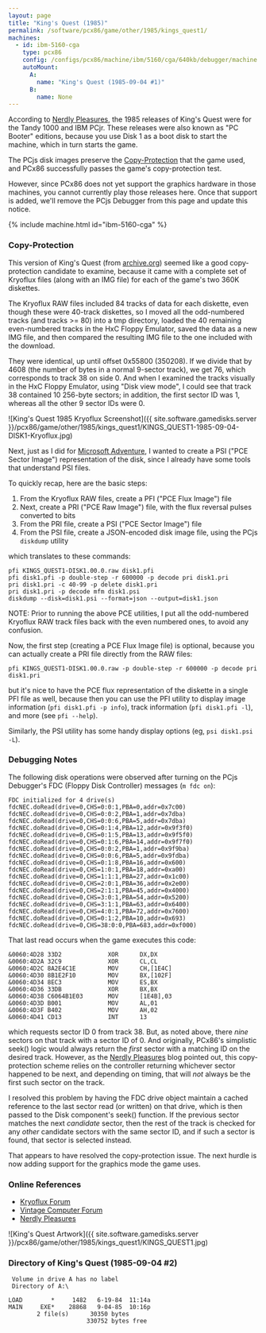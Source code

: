 ```yaml
---
layout: page
title: "King's Quest (1985)"
permalink: /software/pcx86/game/other/1985/kings_quest1/
machines:
  - id: ibm-5160-cga
    type: pcx86
    config: /configs/pcx86/machine/ibm/5160/cga/640kb/debugger/machine.xml
    autoMount:
      A:
        name: "King's Quest (1985-09-04 #1)"
      B:
        name: None
---
```


According to [Nerdly Pleasures](http://nerdlypleasures.blogspot.com/2017/04/the-evolution-of-kings-quest.html), the 1985 releases of
King's Quest were for the Tandy 1000 and IBM PCjr.  These releases were also known as "PC Booter" editions, because you use Disk 1 as a
boot disk to start the machine, which in turn starts the game.

The PCjs disk images preserve the [Copy-Protection](#copy-protection) that the game used, and PCx86 successfully passes the game's
copy-protection test.

However, since PCx86 does not yet support the graphics hardware in those machines, you cannot currently play those releases here.  Once that
support is added, we'll remove the PCjs Debugger from this page and update this notice.

{% include machine.html id="ibm-5160-cga" %}

### Copy-Protection

This version of King's Quest (from [archive.org](https://archive.org/details/kingsquestipcbooter)) seemed like a good copy-protection candidate
to examine, because it came with a complete set of Kryoflux files (along with an IMG file) for each of the game's two 360K diskettes.

The Kryoflux RAW files included 84 tracks of data for each diskette, even though these were 40-track diskettes, so I moved all the odd-numbered
tracks (and tracks >= 80) into a tmp directory, loaded the 40 remaining even-numbered tracks in the HxC Floppy Emulator, saved the data as a new
IMG file, and then compared the resulting IMG file to the one included with the download.

They were identical, up until offset 0x55800 (350208).  If we divide that by 4608 (the number of bytes in a normal 9-sector track),
we get 76, which corresponds to track 38 on side 0.  And when I examined the tracks visually in the HxC Floppy Emulator, using "Disk view mode",
I could see that track 38 contained 10 256-byte sectors; in addition, the first sector ID was 1, whereas all the other 9 sector IDs were 0.

![King's Quest 1985 Kryoflux Screenshot]({{ site.software.gamedisks.server }}/pcx86/game/other/1985/kings_quest1/KINGS_QUEST1-1985-09-04-DISK1-Kryoflux.jpg)

Next, just as I did for [Microsoft Adventure](/blog/2019/06/13/), I wanted to create a PSI ("PCE Sector Image") representation of the disk,
since I already have some tools that understand PSI files.

To quickly recap, here are the basic steps:

 1. From the Kryoflux RAW files, create a PFI ("PCE Flux Image") file
 2. Next, create a PRI ("PCE Raw Image") file, with the flux reversal pulses converted to bits
 3. From the PRI file, create a PSI ("PCE Sector Image") file
 4. From the PSI file, create a JSON-encoded disk image file, using the PCjs `diskdump` utility

which translates to these commands:

    pfi KINGS_QUEST1-DISK1.00.0.raw disk1.pfi
    pfi disk1.pfi -p double-step -r 600000 -p decode pri disk1.pri
    pri disk1.pri -c 40-99 -p delete disk1.pri
    pri disk1.pri -p decode mfm disk1.psi
    diskdump --disk=disk1.psi --format=json --output=disk1.json

NOTE: Prior to running the above PCE utilities, I put all the odd-numbered Kryoflux RAW track files back with the even numbered ones,
to avoid any confusion.

Now, the first step (creating a PCE Flux Image file) is optional, because you can actually create a PRI file directly from the RAW files:

    pfi KINGS_QUEST1-DISK1.00.0.raw -p double-step -r 600000 -p decode pri disk1.pri

but it's nice to have the PCE flux representation of the diskette in a single PFI file as well, because then you can use the PFI utility
to display image information (`pfi disk1.pfi -p info`), track information (`pfi disk1.pfi -l`), and more (see `pfi --help`).

Similarly, the PSI utility has some handy display options (eg, `psi disk1.psi -L`).

### Debugging Notes

The following disk operations were observed after turning on the PCjs Debugger's FDC (Floppy Disk Controller) messages (`m fdc on`):

    FDC initialized for 4 drive(s)
    fdcNEC.doRead(drive=0,CHS=0:0:1,PBA=0,addr=0x7c00)
    fdcNEC.doRead(drive=0,CHS=0:0:2,PBA=1,addr=0x7dba)
    fdcNEC.doRead(drive=0,CHS=0:0:6,PBA=5,addr=0x7dba)
    fdcNEC.doRead(drive=0,CHS=0:1:4,PBA=12,addr=0x9f3f0)
    fdcNEC.doRead(drive=0,CHS=0:1:5,PBA=13,addr=0x9f5f0)
    fdcNEC.doRead(drive=0,CHS=0:1:6,PBA=14,addr=0x9f7f0)
    fdcNEC.doRead(drive=0,CHS=0:0:2,PBA=1,addr=0x9f9ba)
    fdcNEC.doRead(drive=0,CHS=0:0:6,PBA=5,addr=0x9fdba)
    fdcNEC.doRead(drive=0,CHS=0:1:8,PBA=16,addr=0x600)
    fdcNEC.doRead(drive=0,CHS=1:0:1,PBA=18,addr=0xa00)
    fdcNEC.doRead(drive=0,CHS=1:1:1,PBA=27,addr=0x1c00)
    fdcNEC.doRead(drive=0,CHS=2:0:1,PBA=36,addr=0x2e00)
    fdcNEC.doRead(drive=0,CHS=2:1:1,PBA=45,addr=0x4000)
    fdcNEC.doRead(drive=0,CHS=3:0:1,PBA=54,addr=0x5200)
    fdcNEC.doRead(drive=0,CHS=3:1:1,PBA=63,addr=0x6400)
    fdcNEC.doRead(drive=0,CHS=4:0:1,PBA=72,addr=0x7600)
    fdcNEC.doRead(drive=0,CHS=0:1:2,PBA=10,addr=0x693)
    fdcNEC.doRead(drive=0,CHS=38:0:0,PBA=683,addr=0xf000)

That last read occurs when the game executes this code:

    &0060:4D28 33D2             XOR      DX,DX
    &0060:4D2A 32C9             XOR      CL,CL
    &0060:4D2C 8A2E4C1E         MOV      CH,[1E4C]
    &0060:4D30 8B1E2F10         MOV      BX,[102F]
    &0060:4D34 8EC3             MOV      ES,BX
    &0060:4D36 33DB             XOR      BX,BX
    &0060:4D38 C6064B1E03       MOV      [1E4B],03
    &0060:4D3D B001             MOV      AL,01
    &0060:4D3F B402             MOV      AH,02
    &0060:4D41 CD13             INT      13

which requests sector ID 0 from track 38.  But, as noted above, there *nine* sectors on that track with a sector ID of 0.
And originally, PCx86's simplistic seek() logic would always return the *first* sector with a matching ID on the desired track.
However, as the [Nerdly Pleasures](http://nerdlypleasures.blogspot.com/2015/11/ibm-pc-floppy-disks-deeper-look-at-disk.html)
blog pointed out, this copy-protection scheme relies on the controller returning whichever sector happened to be next, and
depending on timing, that will *not* always be the first such sector on the track.

I resolved this problem by having the FDC drive object maintain a cached reference to the last sector read (or written) on that drive,
which is then passed to the Disk component's seek() function.  If the previous sector matches the next *candidate* sector, then
the rest of the track is checked for any *other* candidate sectors with the same sector ID, and if such a sector is found, that sector
is selected instead.

That appears to have resolved the copy-protection issue.  The next hurdle is now adding support for the graphics mode the game uses.

### Online References

  - [Kryoflux Forum](https://forum.kryoflux.com/viewtopic.php?t=765)
  - [Vintage Computer Forum](http://www.vcfed.org/forum/archive/index.php/t-40843.html)
  - [Nerdly Pleasures](http://nerdlypleasures.blogspot.com/2017/04/the-evolution-of-kings-quest.html)

![King's Quest Artwork]({{ site.software.gamedisks.server }}/pcx86/game/other/1985/kings_quest1/KINGS_QUEST1.jpg)

### Directory of King's Quest (1985-09-04 #2)

     Volume in drive A has no label
     Directory of A:\

    LOAD        *     1482   6-19-84  11:14a
    MAIN     EXE*    28868   9-04-85  10:16p
            2 file(s)      30350 bytes
                          330752 bytes free
